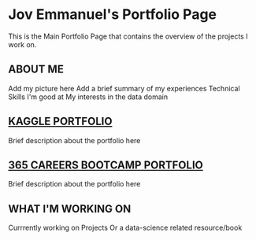 # Jov Emmanuel's Portfolio Page
This is the Main Portfolio Page that contains the overview of the projects I work on.

## ABOUT ME
Add my picture here
Add a brief summary of my experiences
Technical Skills I'm good at
My interests in the data domain


## [KAGGLE PORTFOLIO](https://jovemmanuelre.github.io/Kaggle-Projects-on-Github-Pages/)
Brief description about the portfolio here

## [365 CAREERS BOOTCAMP PORTFOLIO](https://jovemmanuelre.github.io/Data-Science-Bootcamp-Projects-on-Github-Pages/)
Brief description about the portfolio here

## WHAT I'M WORKING ON
Currrently working on
Projects
Or a data-science related resource/book
